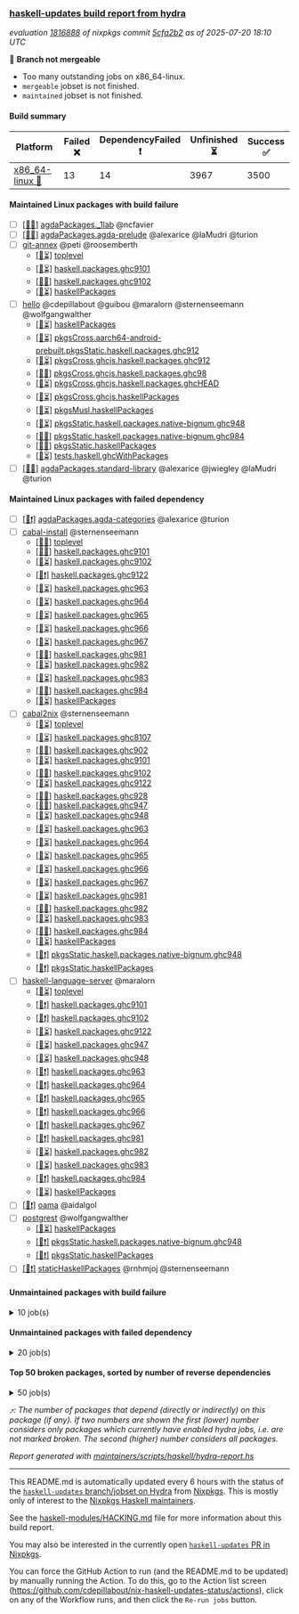 ### [haskell-updates build report from hydra](https://hydra.nixos.org/jobset/nixpkgs/haskell-updates)
*evaluation [1816888](https://hydra.nixos.org/eval/1816888) of nixpkgs commit [5cfa2b2](https://github.com/NixOS/nixpkgs/commits/5cfa2b2b277135a8abc6745b8d6abadf8481ba6b) as of 2025-07-20 18:10 UTC*

🔴 **Branch not mergeable**
  * Too many outstanding jobs on x86_64-linux.
  * `mergeable` jobset is not finished.
  * `maintained` jobset is not finished.

#### Build summary

 | Platform | Failed ❌ | DependencyFailed ❗ | Unfinished ⏳ | Success ✅ | 
 | --- | --- | --- | --- | --- | 
 | [x86_64-linux 🐧](https://hydra.nixos.org/eval/1816888?filter=.x86_64-linux) | 13 | 14 | 3967 | 3500 | 
#### Maintained Linux packages with build failure
- [ ] [[🐧❌]](https://hydra.nixos.org/build/302799853) [agdaPackages._1lab](https://hydra.nixos.org/eval/1816888?filter=agdaPackages._1lab) @ncfavier
- [ ] [[🐧❌]](https://hydra.nixos.org/build/302799859) [agdaPackages.agda-prelude](https://hydra.nixos.org/eval/1816888?filter=agdaPackages.agda-prelude) @alexarice @laMudri @turion
- [ ] [git-annex](https://hydra.nixos.org/eval/1816888?filter=git-annex) @peti @roosemberth
  - [[🐧⏳]](https://hydra.nixos.org/build/302799944) [toplevel](https://hydra.nixos.org/eval/1816888?filter=git-annex)
  - [[🐧⏳]](https://hydra.nixos.org/build/302800052) [haskell.packages.ghc9101](https://hydra.nixos.org/eval/1816888?filter=haskell.packages.ghc9101.git-annex)
  - [[🐧❌]](https://hydra.nixos.org/build/302800059) [haskell.packages.ghc9102](https://hydra.nixos.org/eval/1816888?filter=haskell.packages.ghc9102.git-annex)
  - [[🐧⏳]](https://hydra.nixos.org/build/302803065) [haskellPackages](https://hydra.nixos.org/eval/1816888?filter=haskellPackages.git-annex)
- [ ] [hello](https://hydra.nixos.org/eval/1816888?filter=hello) @cdepillabout @guibou @maralorn @sternenseemann @wolfgangwalther
  - [[🐧⏳]](https://hydra.nixos.org/build/302803556) [haskellPackages](https://hydra.nixos.org/eval/1816888?filter=haskellPackages.hello)
  - [[🐧⏳]](https://hydra.nixos.org/build/302807683) [pkgsCross.aarch64-android-prebuilt.pkgsStatic.haskell.packages.ghc912](https://hydra.nixos.org/eval/1816888?filter=pkgsCross.aarch64-android-prebuilt.pkgsStatic.haskell.packages.ghc912.hello)
  - [[🐧⏳]](https://hydra.nixos.org/build/302807692) [pkgsCross.ghcjs.haskell.packages.ghc912](https://hydra.nixos.org/eval/1816888?filter=pkgsCross.ghcjs.haskell.packages.ghc912.hello)
  - [[🐧✅]](https://hydra.nixos.org/build/302807696) [pkgsCross.ghcjs.haskell.packages.ghc98](https://hydra.nixos.org/eval/1816888?filter=pkgsCross.ghcjs.haskell.packages.ghc98.hello)
  - [[🐧⏳]](https://hydra.nixos.org/build/302807708) [pkgsCross.ghcjs.haskell.packages.ghcHEAD](https://hydra.nixos.org/eval/1816888?filter=pkgsCross.ghcjs.haskell.packages.ghcHEAD.hello)
  - [[🐧⏳]](https://hydra.nixos.org/build/302807691) [pkgsCross.ghcjs.haskellPackages](https://hydra.nixos.org/eval/1816888?filter=pkgsCross.ghcjs.haskellPackages.hello)
  - [[🐧⏳]](https://hydra.nixos.org/build/302807764) [pkgsMusl.haskellPackages](https://hydra.nixos.org/eval/1816888?filter=pkgsMusl.haskellPackages.hello)
  - [[🐧⏳]](https://hydra.nixos.org/build/302807767) [pkgsStatic.haskell.packages.native-bignum.ghc948](https://hydra.nixos.org/eval/1816888?filter=pkgsStatic.haskell.packages.native-bignum.ghc948.hello)
  - [[🐧✅]](https://hydra.nixos.org/build/302807775) [pkgsStatic.haskell.packages.native-bignum.ghc984](https://hydra.nixos.org/eval/1816888?filter=pkgsStatic.haskell.packages.native-bignum.ghc984.hello)
  - [[🐧❌]](https://hydra.nixos.org/build/302807776) [pkgsStatic.haskellPackages](https://hydra.nixos.org/eval/1816888?filter=pkgsStatic.haskellPackages.hello)
  - [[🐧⏳]](https://hydra.nixos.org/build/302807819) [tests.haskell.ghcWithPackages](https://hydra.nixos.org/eval/1816888?filter=tests.haskell.ghcWithPackages.hello)
- [ ] [[🐧❌]](https://hydra.nixos.org/build/302799851) [agdaPackages.standard-library](https://hydra.nixos.org/eval/1816888?filter=agdaPackages.standard-library) @alexarice @jwiegley @laMudri @turion
#### Maintained Linux packages with failed dependency
- [ ] [[🐧❗]](https://hydra.nixos.org/build/302799850) [agdaPackages.agda-categories](https://hydra.nixos.org/eval/1816888?filter=agdaPackages.agda-categories) @alexarice @turion
- [ ] [cabal-install](https://hydra.nixos.org/eval/1816888?filter=cabal-install) @sternenseemann
  - [[🐧✅]](https://hydra.nixos.org/build/302799841) [toplevel](https://hydra.nixos.org/eval/1816888?filter=cabal-install)
  - [[🐧✅]](https://hydra.nixos.org/build/302800020) [haskell.packages.ghc9101](https://hydra.nixos.org/eval/1816888?filter=haskell.packages.ghc9101.cabal-install)
  - [[🐧⏳]](https://hydra.nixos.org/build/302800015) [haskell.packages.ghc9102](https://hydra.nixos.org/eval/1816888?filter=haskell.packages.ghc9102.cabal-install)
  - [[🐧❗]](https://hydra.nixos.org/build/302800050) [haskell.packages.ghc9122](https://hydra.nixos.org/eval/1816888?filter=haskell.packages.ghc9122.cabal-install)
  - [[🐧⏳]](https://hydra.nixos.org/build/302800149) [haskell.packages.ghc963](https://hydra.nixos.org/eval/1816888?filter=haskell.packages.ghc963.cabal-install)
  - [[🐧⏳]](https://hydra.nixos.org/build/302800169) [haskell.packages.ghc964](https://hydra.nixos.org/eval/1816888?filter=haskell.packages.ghc964.cabal-install)
  - [[🐧⏳]](https://hydra.nixos.org/build/302800197) [haskell.packages.ghc965](https://hydra.nixos.org/eval/1816888?filter=haskell.packages.ghc965.cabal-install)
  - [[🐧⏳]](https://hydra.nixos.org/build/302800220) [haskell.packages.ghc966](https://hydra.nixos.org/eval/1816888?filter=haskell.packages.ghc966.cabal-install)
  - [[🐧⏳]](https://hydra.nixos.org/build/302800235) [haskell.packages.ghc967](https://hydra.nixos.org/eval/1816888?filter=haskell.packages.ghc967.cabal-install)
  - [[🐧✅]](https://hydra.nixos.org/build/302800266) [haskell.packages.ghc981](https://hydra.nixos.org/eval/1816888?filter=haskell.packages.ghc981.cabal-install)
  - [[🐧⏳]](https://hydra.nixos.org/build/302800289) [haskell.packages.ghc982](https://hydra.nixos.org/eval/1816888?filter=haskell.packages.ghc982.cabal-install)
  - [[🐧⏳]](https://hydra.nixos.org/build/302800342) [haskell.packages.ghc983](https://hydra.nixos.org/eval/1816888?filter=haskell.packages.ghc983.cabal-install)
  - [[🐧✅]](https://hydra.nixos.org/build/302800304) [haskell.packages.ghc984](https://hydra.nixos.org/eval/1816888?filter=haskell.packages.ghc984.cabal-install)
  - [[🐧⏳]](https://hydra.nixos.org/build/302801661) [haskellPackages](https://hydra.nixos.org/eval/1816888?filter=haskellPackages.cabal-install)
- [ ] [cabal2nix](https://hydra.nixos.org/eval/1816888?filter=cabal2nix) @sternenseemann
  - [[🐧⏳]](https://hydra.nixos.org/build/302799947) [toplevel](https://hydra.nixos.org/eval/1816888?filter=cabal2nix)
  - [[🐧⏳]](https://hydra.nixos.org/build/302799982) [haskell.packages.ghc8107](https://hydra.nixos.org/eval/1816888?filter=haskell.packages.ghc8107.cabal2nix)
  - [[🐧✅]](https://hydra.nixos.org/build/302800000) [haskell.packages.ghc902](https://hydra.nixos.org/eval/1816888?filter=haskell.packages.ghc902.cabal2nix)
  - [[🐧⏳]](https://hydra.nixos.org/build/302800027) [haskell.packages.ghc9101](https://hydra.nixos.org/eval/1816888?filter=haskell.packages.ghc9101.cabal2nix)
  - [[🐧✅]](https://hydra.nixos.org/build/302800041) [haskell.packages.ghc9102](https://hydra.nixos.org/eval/1816888?filter=haskell.packages.ghc9102.cabal2nix)
  - [[🐧⏳]](https://hydra.nixos.org/build/302800060) [haskell.packages.ghc9122](https://hydra.nixos.org/eval/1816888?filter=haskell.packages.ghc9122.cabal2nix)
  - [[🐧✅]](https://hydra.nixos.org/build/302800083) [haskell.packages.ghc928](https://hydra.nixos.org/eval/1816888?filter=haskell.packages.ghc928.cabal2nix)
  - [[🐧✅]](https://hydra.nixos.org/build/302800119) [haskell.packages.ghc947](https://hydra.nixos.org/eval/1816888?filter=haskell.packages.ghc947.cabal2nix)
  - [[🐧⏳]](https://hydra.nixos.org/build/302800124) [haskell.packages.ghc948](https://hydra.nixos.org/eval/1816888?filter=haskell.packages.ghc948.cabal2nix)
  - [[🐧⏳]](https://hydra.nixos.org/build/302800150) [haskell.packages.ghc963](https://hydra.nixos.org/eval/1816888?filter=haskell.packages.ghc963.cabal2nix)
  - [[🐧⏳]](https://hydra.nixos.org/build/302800173) [haskell.packages.ghc964](https://hydra.nixos.org/eval/1816888?filter=haskell.packages.ghc964.cabal2nix)
  - [[🐧⏳]](https://hydra.nixos.org/build/302800205) [haskell.packages.ghc965](https://hydra.nixos.org/eval/1816888?filter=haskell.packages.ghc965.cabal2nix)
  - [[🐧⏳]](https://hydra.nixos.org/build/302800234) [haskell.packages.ghc966](https://hydra.nixos.org/eval/1816888?filter=haskell.packages.ghc966.cabal2nix)
  - [[🐧⏳]](https://hydra.nixos.org/build/302800248) [haskell.packages.ghc967](https://hydra.nixos.org/eval/1816888?filter=haskell.packages.ghc967.cabal2nix)
  - [[🐧⏳]](https://hydra.nixos.org/build/302800276) [haskell.packages.ghc981](https://hydra.nixos.org/eval/1816888?filter=haskell.packages.ghc981.cabal2nix)
  - [[🐧✅]](https://hydra.nixos.org/build/302800303) [haskell.packages.ghc982](https://hydra.nixos.org/eval/1816888?filter=haskell.packages.ghc982.cabal2nix)
  - [[🐧⏳]](https://hydra.nixos.org/build/302800449) [haskell.packages.ghc983](https://hydra.nixos.org/eval/1816888?filter=haskell.packages.ghc983.cabal2nix)
  - [[🐧✅]](https://hydra.nixos.org/build/302800306) [haskell.packages.ghc984](https://hydra.nixos.org/eval/1816888?filter=haskell.packages.ghc984.cabal2nix)
  - [[🐧⏳]](https://hydra.nixos.org/build/302801637) [haskellPackages](https://hydra.nixos.org/eval/1816888?filter=haskellPackages.cabal2nix)
  - [[🐧❗]](https://hydra.nixos.org/build/302807824) [pkgsStatic.haskell.packages.native-bignum.ghc948](https://hydra.nixos.org/eval/1816888?filter=pkgsStatic.haskell.packages.native-bignum.ghc948.cabal2nix)
  - [[🐧❗]](https://hydra.nixos.org/build/302807826) [pkgsStatic.haskellPackages](https://hydra.nixos.org/eval/1816888?filter=pkgsStatic.haskellPackages.cabal2nix)
- [ ] [haskell-language-server](https://hydra.nixos.org/eval/1816888?filter=haskell-language-server) @maralorn
  - [[🐧⏳]](https://hydra.nixos.org/build/302800422) [toplevel](https://hydra.nixos.org/eval/1816888?filter=haskell-language-server)
  - [[🐧❗]](https://hydra.nixos.org/build/302800066) [haskell.packages.ghc9101](https://hydra.nixos.org/eval/1816888?filter=haskell.packages.ghc9101.haskell-language-server)
  - [[🐧❗]](https://hydra.nixos.org/build/302800072) [haskell.packages.ghc9102](https://hydra.nixos.org/eval/1816888?filter=haskell.packages.ghc9102.haskell-language-server)
  - [[🐧⏳]](https://hydra.nixos.org/build/302800100) [haskell.packages.ghc9122](https://hydra.nixos.org/eval/1816888?filter=haskell.packages.ghc9122.haskell-language-server)
  - [[🐧⏳]](https://hydra.nixos.org/build/302800174) [haskell.packages.ghc947](https://hydra.nixos.org/eval/1816888?filter=haskell.packages.ghc947.haskell-language-server)
  - [[🐧⏳]](https://hydra.nixos.org/build/302800186) [haskell.packages.ghc948](https://hydra.nixos.org/eval/1816888?filter=haskell.packages.ghc948.haskell-language-server)
  - [[🐧❗]](https://hydra.nixos.org/build/302800192) [haskell.packages.ghc963](https://hydra.nixos.org/eval/1816888?filter=haskell.packages.ghc963.haskell-language-server)
  - [[🐧❗]](https://hydra.nixos.org/build/302800228) [haskell.packages.ghc964](https://hydra.nixos.org/eval/1816888?filter=haskell.packages.ghc964.haskell-language-server)
  - [[🐧❗]](https://hydra.nixos.org/build/302800257) [haskell.packages.ghc965](https://hydra.nixos.org/eval/1816888?filter=haskell.packages.ghc965.haskell-language-server)
  - [[🐧❗]](https://hydra.nixos.org/build/302800279) [haskell.packages.ghc966](https://hydra.nixos.org/eval/1816888?filter=haskell.packages.ghc966.haskell-language-server)
  - [[🐧❗]](https://hydra.nixos.org/build/302800288) [haskell.packages.ghc967](https://hydra.nixos.org/eval/1816888?filter=haskell.packages.ghc967.haskell-language-server)
  - [[🐧❗]](https://hydra.nixos.org/build/302800343) [haskell.packages.ghc981](https://hydra.nixos.org/eval/1816888?filter=haskell.packages.ghc981.haskell-language-server)
  - [[🐧⏳]](https://hydra.nixos.org/build/302800591) [haskell.packages.ghc982](https://hydra.nixos.org/eval/1816888?filter=haskell.packages.ghc982.haskell-language-server)
  - [[🐧⏳]](https://hydra.nixos.org/build/302801053) [haskell.packages.ghc983](https://hydra.nixos.org/eval/1816888?filter=haskell.packages.ghc983.haskell-language-server)
  - [[🐧❗]](https://hydra.nixos.org/build/302800401) [haskell.packages.ghc984](https://hydra.nixos.org/eval/1816888?filter=haskell.packages.ghc984.haskell-language-server)
  - [[🐧⏳]](https://hydra.nixos.org/build/302803529) [haskellPackages](https://hydra.nixos.org/eval/1816888?filter=haskellPackages.haskell-language-server)
- [ ] [[🐧❗]](https://hydra.nixos.org/build/302807680) [oama](https://hydra.nixos.org/eval/1816888?filter=oama) @aidalgol
- [ ] [postgrest](https://hydra.nixos.org/eval/1816888?filter=postgrest) @wolfgangwalther
  - [[🐧⏳]](https://hydra.nixos.org/build/302805701) [haskellPackages](https://hydra.nixos.org/eval/1816888?filter=haskellPackages.postgrest)
  - [[🐧❗]](https://hydra.nixos.org/build/302807831) [pkgsStatic.haskell.packages.native-bignum.ghc948](https://hydra.nixos.org/eval/1816888?filter=pkgsStatic.haskell.packages.native-bignum.ghc948.postgrest)
  - [[🐧❗]](https://hydra.nixos.org/build/302807830) [pkgsStatic.haskellPackages](https://hydra.nixos.org/eval/1816888?filter=pkgsStatic.haskellPackages.postgrest)
- [ ] [[🐧❗]](https://hydra.nixos.org/build/302807832) [staticHaskellPackages](https://hydra.nixos.org/eval/1816888?filter=staticHaskellPackages) @rnhmjoj @sternenseemann
#### Unmaintained packages with build failure
<details><summary>10 job(s) </summary>

- [ ] [[🐧❌]](https://hydra.nixos.org/build/302805399) [haskellPackages.pms-domain-model](https://hydra.nixos.org/eval/1816888?filter=haskellPackages.pms-domain-model)  ⤴️ 10 | 10
- [ ] [[🐧❌]](https://hydra.nixos.org/build/302804449) [haskellPackages.llvm-extra](https://hydra.nixos.org/eval/1816888?filter=haskellPackages.llvm-extra)  ⤴️ 2 | 5
- [ ] [[🐧❌]](https://hydra.nixos.org/build/302801682) [haskellPackages.cauldron](https://hydra.nixos.org/eval/1816888?filter=haskellPackages.cauldron) 
- [ ] [[🐧❌]](https://hydra.nixos.org/build/302802593) [haskellPackages.exotic-list-monads](https://hydra.nixos.org/eval/1816888?filter=haskellPackages.exotic-list-monads) 
- [ ] [[🐧❌]](https://hydra.nixos.org/build/302803982) [haskellPackages.if-instance](https://hydra.nixos.org/eval/1816888?filter=haskellPackages.if-instance) 
- [ ] [[🐧❌]](https://hydra.nixos.org/build/302805203) [haskellPackages.packed-data](https://hydra.nixos.org/eval/1816888?filter=haskellPackages.packed-data) 
- [ ] [[🐧❌]](https://hydra.nixos.org/build/302806100) [haskellPackages.servant-event-stream](https://hydra.nixos.org/eval/1816888?filter=haskellPackages.servant-event-stream) 
- [ ] [xhtml](https://hydra.nixos.org/eval/1816888?filter=xhtml) 
  - [[🐧⏳]](https://hydra.nixos.org/build/302807772) [pkgsStatic.haskell.packages.native-bignum.ghc948](https://hydra.nixos.org/eval/1816888?filter=pkgsStatic.haskell.packages.native-bignum.ghc948.xhtml)
  - [[🐧❌]](https://hydra.nixos.org/build/302807779) [pkgsStatic.haskellPackages](https://hydra.nixos.org/eval/1816888?filter=pkgsStatic.haskellPackages.xhtml)
</details>

#### Unmaintained packages with failed dependency
<details><summary>20 job(s) </summary>

- [ ] [random](https://hydra.nixos.org/eval/1816888?filter=random)  ⤴️ 3384 | 9337
  - [[🐧✅]](https://hydra.nixos.org/build/302805708) [haskellPackages](https://hydra.nixos.org/eval/1816888?filter=haskellPackages.random)
  - [[🐧✅]](https://hydra.nixos.org/build/302807765) [pkgsMusl.haskellPackages](https://hydra.nixos.org/eval/1816888?filter=pkgsMusl.haskellPackages.random)
  - [[🐧⏳]](https://hydra.nixos.org/build/302807770) [pkgsStatic.haskell.packages.native-bignum.ghc948](https://hydra.nixos.org/eval/1816888?filter=pkgsStatic.haskell.packages.native-bignum.ghc948.random)
  - [[🐧✅]](https://hydra.nixos.org/build/302807769) [pkgsStatic.haskell.packages.native-bignum.ghc984](https://hydra.nixos.org/eval/1816888?filter=pkgsStatic.haskell.packages.native-bignum.ghc984.random)
  - [[🐧❗]](https://hydra.nixos.org/build/302807778) [pkgsStatic.haskellPackages](https://hydra.nixos.org/eval/1816888?filter=pkgsStatic.haskellPackages.random)
- [ ] [QuickCheck](https://hydra.nixos.org/eval/1816888?filter=QuickCheck)  ⤴️ 2103 | 5682
  - [[🐧✅]](https://hydra.nixos.org/build/302800578) [haskellPackages](https://hydra.nixos.org/eval/1816888?filter=haskellPackages.QuickCheck)
  - [[🐧❗]](https://hydra.nixos.org/build/302807766) [pkgsStatic.haskell.packages.native-bignum.ghc948](https://hydra.nixos.org/eval/1816888?filter=pkgsStatic.haskell.packages.native-bignum.ghc948.QuickCheck)
  - [[🐧✅]](https://hydra.nixos.org/build/302807768) [pkgsStatic.haskell.packages.native-bignum.ghc984](https://hydra.nixos.org/eval/1816888?filter=pkgsStatic.haskell.packages.native-bignum.ghc984.QuickCheck)
  - [[🐧⏳]](https://hydra.nixos.org/build/302807774) [pkgsStatic.haskellPackages](https://hydra.nixos.org/eval/1816888?filter=pkgsStatic.haskellPackages.QuickCheck)
- [ ] [lens](https://hydra.nixos.org/eval/1816888?filter=lens)  ⤴️ 987 | 2585
  - [[🐧✅]](https://hydra.nixos.org/build/302804339) [haskellPackages](https://hydra.nixos.org/eval/1816888?filter=haskellPackages.lens)
  - [[🐧⏳]](https://hydra.nixos.org/build/302807801) [pkgsMusl.haskellPackages](https://hydra.nixos.org/eval/1816888?filter=pkgsMusl.haskellPackages.lens)
  - [[🐧❗]](https://hydra.nixos.org/build/302807788) [pkgsStatic.haskell.packages.native-bignum.ghc948](https://hydra.nixos.org/eval/1816888?filter=pkgsStatic.haskell.packages.native-bignum.ghc948.lens)
  - [[🐧⏳]](https://hydra.nixos.org/build/302807789) [pkgsStatic.haskellPackages](https://hydra.nixos.org/eval/1816888?filter=pkgsStatic.haskellPackages.lens)
- [ ] [[🐧❗]](https://hydra.nixos.org/build/302804448) [haskellPackages.llvm-dsl](https://hydra.nixos.org/eval/1816888?filter=haskellPackages.llvm-dsl)  ⤴️ 1 | 3
- [ ] [[🐧❗]](https://hydra.nixos.org/build/302799855) [agdaPackages.functional-linear-algebra](https://hydra.nixos.org/eval/1816888?filter=agdaPackages.functional-linear-algebra) 
- [ ] [[🐧❗]](https://hydra.nixos.org/build/302805430) [haskellPackages.pms-application-service](https://hydra.nixos.org/eval/1816888?filter=haskellPackages.pms-application-service) 
- [ ] [[🐧❗]](https://hydra.nixos.org/build/302805412) [haskellPackages.pms-ui-request](https://hydra.nixos.org/eval/1816888?filter=haskellPackages.pms-ui-request) 
</details>

#### Top 50 broken packages, sorted by number of reverse dependencies
<details><summary>50 job(s) </summary>

[haskell98](https://packdeps.haskellers.com/reverse/haskell98) ⤴️ 152  
[failure](https://packdeps.haskellers.com/reverse/failure) ⤴️ 72  
[enumerator](https://packdeps.haskellers.com/reverse/enumerator) ⤴️ 56  
[connection](https://packdeps.haskellers.com/reverse/connection) ⤴️ 49  
[util](https://packdeps.haskellers.com/reverse/util) ⤴️ 49  
[derive](https://packdeps.haskellers.com/reverse/derive) ⤴️ 48  
[fclabels](https://packdeps.haskellers.com/reverse/fclabels) ⤴️ 47  
[syb-with-class](https://packdeps.haskellers.com/reverse/syb-with-class) ⤴️ 42  
[MonadCatchIO-transformers](https://packdeps.haskellers.com/reverse/MonadCatchIO-transformers) ⤴️ 41  
[TypeCompose](https://packdeps.haskellers.com/reverse/TypeCompose) ⤴️ 41  
[PrimitiveArray](https://packdeps.haskellers.com/reverse/PrimitiveArray) ⤴️ 35  
[crypto-random](https://packdeps.haskellers.com/reverse/crypto-random) ⤴️ 35  
[dual](https://packdeps.haskellers.com/reverse/dual) ⤴️ 32  
[hsp](https://packdeps.haskellers.com/reverse/hsp) ⤴️ 32  
[language-ecmascript](https://packdeps.haskellers.com/reverse/language-ecmascript) ⤴️ 31  
[iteratee](https://packdeps.haskellers.com/reverse/iteratee) ⤴️ 29  
[composite-base](https://packdeps.haskellers.com/reverse/composite-base) ⤴️ 28  
[regexpr](https://packdeps.haskellers.com/reverse/regexpr) ⤴️ 27  
[text-format](https://packdeps.haskellers.com/reverse/text-format) ⤴️ 27  
[crypto-numbers](https://packdeps.haskellers.com/reverse/crypto-numbers) ⤴️ 25  
[either-unwrap](https://packdeps.haskellers.com/reverse/either-unwrap) ⤴️ 25  
[Crypto](https://packdeps.haskellers.com/reverse/Crypto) ⤴️ 22  
[crypto-pubkey](https://packdeps.haskellers.com/reverse/crypto-pubkey) ⤴️ 22  
[haskelldb](https://packdeps.haskellers.com/reverse/haskelldb) ⤴️ 22  
[wxdirect](https://packdeps.haskellers.com/reverse/wxdirect) ⤴️ 22  
[BiobaseTypes](https://packdeps.haskellers.com/reverse/BiobaseTypes) ⤴️ 21  
[alg](https://packdeps.haskellers.com/reverse/alg) ⤴️ 21  
[hw-rankselect-base](https://packdeps.haskellers.com/reverse/hw-rankselect-base) ⤴️ 21  
[libxml-sax](https://packdeps.haskellers.com/reverse/libxml-sax) ⤴️ 21  
[wxc](https://packdeps.haskellers.com/reverse/wxc) ⤴️ 21  
[biocore](https://packdeps.haskellers.com/reverse/biocore) ⤴️ 20  
[hw-excess](https://packdeps.haskellers.com/reverse/hw-excess) ⤴️ 20  
[reform](https://packdeps.haskellers.com/reverse/reform) ⤴️ 20  
[wxcore](https://packdeps.haskellers.com/reverse/wxcore) ⤴️ 20  
[attoparsec-enumerator](https://packdeps.haskellers.com/reverse/attoparsec-enumerator) ⤴️ 19  
[cprng-aes](https://packdeps.haskellers.com/reverse/cprng-aes) ⤴️ 19  
[fay](https://packdeps.haskellers.com/reverse/fay) ⤴️ 19  
[harp](https://packdeps.haskellers.com/reverse/harp) ⤴️ 19  
[hsx2hs](https://packdeps.haskellers.com/reverse/hsx2hs) ⤴️ 19  
[hw-balancedparens](https://packdeps.haskellers.com/reverse/hw-balancedparens) ⤴️ 19  
[ixset](https://packdeps.haskellers.com/reverse/ixset) ⤴️ 19  
[mmsyn2](https://packdeps.haskellers.com/reverse/mmsyn2) ⤴️ 19  
[wx](https://packdeps.haskellers.com/reverse/wx) ⤴️ 19  
[BiobaseENA](https://packdeps.haskellers.com/reverse/BiobaseENA) ⤴️ 18  
[asn1-data](https://packdeps.haskellers.com/reverse/asn1-data) ⤴️ 18  
[bytestring-show](https://packdeps.haskellers.com/reverse/bytestring-show) ⤴️ 18  
[dbus-core](https://packdeps.haskellers.com/reverse/dbus-core) ⤴️ 18  
[digit](https://packdeps.haskellers.com/reverse/digit) ⤴️ 18  
[gtksourceview2](https://packdeps.haskellers.com/reverse/gtksourceview2) ⤴️ 18  
[hw-rankselect](https://packdeps.haskellers.com/reverse/hw-rankselect) ⤴️ 18  
</details>


*⤴️: The number of packages that depend (directly or indirectly) on this package (if any). If two numbers are shown the first (lower) number considers only packages which currently have enabled hydra jobs, i.e. are not marked broken. The second (higher) number considers all packages.*

*Report generated with [maintainers/scripts/haskell/hydra-report.hs](https://github.com/NixOS/nixpkgs/blob/haskell-updates/maintainers/scripts/haskell/hydra-report.hs)*


----------------------------------------------------------------------

This README.md is automatically updated every 6 hours with the status of the
[`haskell-updates` branch/jobset on Hydra](https://hydra.nixos.org/jobset/nixpkgs/haskell-updates)
from [Nixpkgs](https://github.com/NixOS/nixpkgs).  This is mostly only of
interest to the [Nixpkgs Haskell maintainers](https://github.com/orgs/NixOS/teams/haskell).

See the
[haskell-modules/HACKING.md](https://github.com/NixOS/nixpkgs/blob/haskell-updates/pkgs/development/haskell-modules/HACKING.md)
file for more information about this build report.

You may also be interested in the currently open
[`haskell-updates` PR in Nixpkgs](https://github.com/nixos/nixpkgs/pulls?q=is%3Apr+is%3Aopen+head%3Ahaskell-updates).

You can force the GitHub Action to run (and the README.md to be updated) by
manually running the Action.  To do this, go to the Action list screen
(https://github.com/cdepillabout/nix-haskell-updates-status/actions),
click on any of the Workflow runs, and then click the `Re-run jobs` button.
